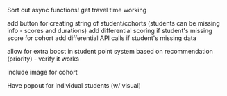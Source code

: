 Sort out async functions!
get travel time working

add button for creating string of student/cohorts (students can be missing info - scores and durations)
add differential scoring if student's missing score for cohort
add differential API calls if student's missing data

allow for extra boost in student point system based on recommendation (priority) - verify it works

include image for cohort

Have popout for individual students (w/ visual)
